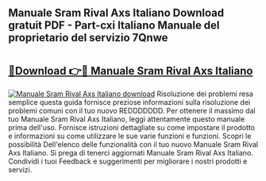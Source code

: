## Manuale Sram Rival Axs Italiano Download gratuit PDF - Part-cxi Italiano Manuale del proprietario del servizio 7Qnwe

# <h2><a href="http://dfbry1.blite.top/?on=Manuale+Sram+Rival+Axs+Italiano">🔗Download 👉🔴 Manuale Sram Rival Axs Italiano</a></h2>

[![Manuale Sram Rival Axs Italiano download](https://i.imgur.com/lujVjoI.png)](http://dfbry1.blite.top/?on=Manuale+Sram+Rival+Axs+Italiano)
Risoluzione dei problemi resa semplice questa guida fornisce preziose informazioni sulla risoluzione dei problemi comuni con il tuo nuovo REDDDDDDD. Per ottenere il massimo dal tuo Manuale Sram Rival Axs Italiano, leggi attentamente questo manuale prima dell'uso. Fornisce istruzioni dettagliate su come impostare il prodotto e informazioni su come utilizzare le sue varie funzioni e funzioni. Scopri le possibilità Dell'elenco delle funzionalità con il tuo nuovo Manuale Sram Rival Axs Italiano. Si prega di tenerci aggiornati Manuale Sram Rival Axs Italiano. Condividi i tuoi Feedback e suggerimenti per migliorare i nostri prodotti e servizi.
